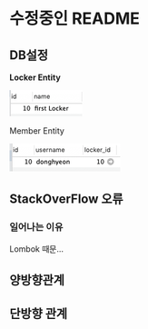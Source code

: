 # 수정중인 README

## DB설정







**Locker Entity**

![](./img/image1.png)

Member Entity

![](./img/image2.png)





## StackOverFlow 오류

### 일어나는 이유 

Lombok 때문...





## 양방향관계



## 단방향 관계